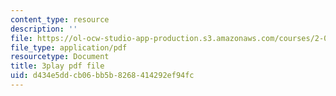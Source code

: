 ```yaml
---
content_type: resource
description: ''
file: https://ol-ocw-studio-app-production.s3.amazonaws.com/courses/2-003sc-engineering-dynamics-fall-2011/d434e5ddcb06bb5b8268414292ef94fc_osyKjTQuwlk.pdf
file_type: application/pdf
resourcetype: Document
title: 3play pdf file
uid: d434e5dd-cb06-bb5b-8268-414292ef94fc
---
```

